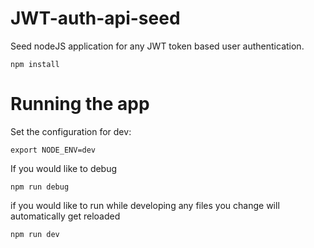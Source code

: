 # JWT-auth-api-seed

Seed nodeJS application for any JWT token based user authentication.  

    npm install

# Running the app

Set the configuration for dev:

    export NODE_ENV=dev

If you would like to debug

    npm run debug

if you would like to run while developing any files you change will automatically get reloaded

    npm run dev

